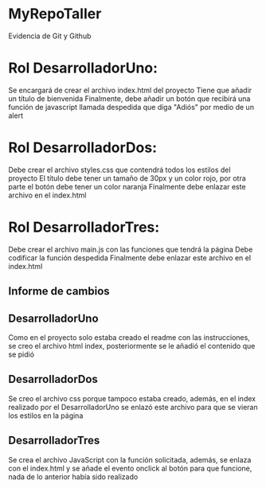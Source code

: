 # MyRepoTaller
Evidencia de Git y Github

# Rol DesarrolladorUno:
Se encargará de crear el archivo index.html del proyecto
Tiene que añadir un título de bienvenida
Finalmente, debe añadir un botón que recibirá una función de javascript llamada despedida que diga "Adiós" por medio de un alert

# Rol DesarrolladorDos:
Debe crear el archivo styles.css que contendrá todos los estilos del proyecto
El título debe tener un tamaño de 30px y un color rojo, por otra parte el botón debe tener un color naranja
Finalmente debe enlazar este archivo en el index.html

# Rol DesarrolladorTres:
Debe crear el archivo main.js con las funciones que tendrá la página
Debe codificar la función despedida
Finalmente debe enlazar este archivo en el index.html


## Informe de cambios
## DesarrolladorUno
Como en el proyecto solo estaba creado el readme con las instrucciones, se creo el archivo html index, posteriormente se le añadió el contenido que se pidió

## DesarrolladorDos
Se creo el archivo css porque tampoco estaba creado, además, en el index realizado por el DesarrolladorUno se enlazó este archivo para que se vieran los estilos en la página

## DesarrolladorTres
Se crea el archivo JavaScript con la función solicitada, además, se enlaza con el index.html y se añade el evento onclick al botón para que funcione, nada de lo anterior había sido realizado